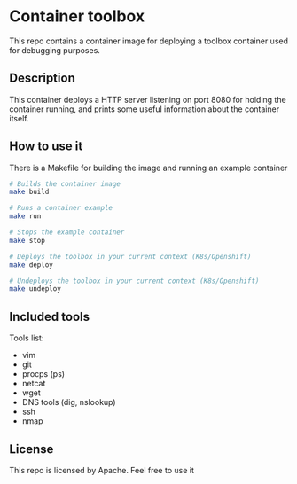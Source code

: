 # Container toolbox
This repo contains a container image for deploying a toolbox container used for
debugging purposes.

## Description
This container deploys a HTTP server listening on port 8080 for holding the
container running, and prints some useful information about the container
itself.

## How to use it
There is a Makefile for building the image and running an example container
```sh
# Builds the container image
make build

# Runs a container example
make run

# Stops the example container
make stop

# Deploys the toolbox in your current context (K8s/Openshift)
make deploy

# Undeploys the toolbox in your current context (K8s/Openshift)
make undeploy
```

## Included tools
Tools list:
* vim
* git
* procps (ps)
* netcat
* wget
* DNS tools (dig, nslookup)
* ssh
* nmap

## License
This repo is licensed by Apache. Feel free to use it
